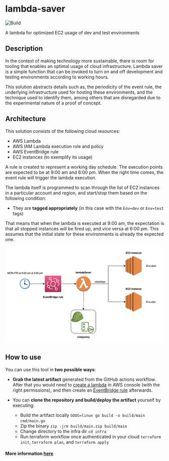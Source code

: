 # lambda-saver

![Build](https://github.com/dfratte/lambda-saver/actions/workflows/build.yaml/badge.svg)

A lambda for optimized EC2 usage of dev and test environments

## Description

In the context of making technology more sustainable, there is room for tooling that enables an optimal usage
of cloud infrastructure. Lambda saver is a simple function that can be invoked to turn on and off development and
testing environments according to working hours.

This solution abstracts details such as, the periodicity of the event rule, the underlying infrastructure used for
hosting these environments, and the technique used to identify them, among others that are disregarded due to the
experimental nature of a proof of concept.

## Architecture

This solution consists of the following cloud resources:

- AWS Lambda
- AWS IAM Lambda execution role and policy
- AWS EventBridge rule
- EC2 instances (to exemplify its usage)

A rule is created to represent a working day schedule. The execution points are expected to be at 9:00 am and 6:00 pm. 
When the right time comes, the event rule will trigger the lambda execution.

The lambda itself is programmed to scan through the list of EC2 instances in a particular account and region, and
start/stop them based on the following condition:

- They are **tagged appropriately** (in this case with the `Env=dev` or `Env=test` tags)

That means that when the lambda is executed at 9:00 am, the expectation is that all stopped instances will be fired up,
and vice versa at 6:00 pm. This assumes that the initial state for these environments is already the expected one.

![lambdaSaver](./img/architecture.png)

## How to use

You can use this tool in **two possible ways**:

- **Grab the latest artifact** generated from the GitHub actions workflow. After that you would need to [create a lambda](https://docs.aws.amazon.com/lambda/latest/dg/getting-started.html) in
AWS console (with the right permissions), and then create an [EventBridge rule](https://docs.aws.amazon.com/eventbridge/latest/userguide/eb-create-rule-schedule.html) afterwards.


- You can **clone the repository and build/deploy the artifact** yourself by executing:
   - Build the artifact locally `GOOS=linux go build -o build/main cmd/main.go`
   - Zip the binary `zip -jrm build/main.zip build/main`
   - Change directory to the infra dir `cd infra`
   - Run terraform workflow once authenticated in your cloud `terraform init`, 
`terraform plan`, and `terraform apply`

#### More information [here](https://medium.com/@drfratte/last-one-out-turn-off-the-lights-9647c8b3f52d)
